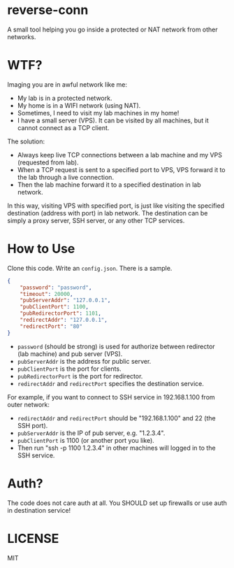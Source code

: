 # reverse-conn

A small tool helping you go inside a protected or NAT network from other networks.

# WTF?

Imaging you are in awful network like me:

* My lab is in a protected network.
* My home is in a WIFI network (using NAT).
* Sometimes, I need to visit my lab machines in my home!
* I have a small server (VPS). It can be visited by all machines, but it cannot connect as a TCP client.

The solution:

* Always keep live TCP connections between a lab machine and my VPS (requested from lab).
* When a TCP request is sent to a specified port to VPS, VPS forward it to the lab through a live connection.
* Then the lab machine forward it to a specified destination in lab network.

In this way, visiting VPS with specified port, is just like visiting the specified destination (address with port) in lab network.
The destination can be simply a proxy server, SSH server, or any other TCP services.

# How to Use

Clone this code. Write an `config.json`. There is a sample.

```json
{
	"password": "password",
	"timeout": 20000,
	"pubServerAddr": "127.0.0.1",
	"pubClientPort": 1100,
	"pubRedirectorPort": 1101,
	"redirectAddr": "127.0.0.1",
	"redirectPort": "80"
}
```

* `password` (should be strong) is used for authorize between redirector (lab machine) and pub server (VPS).
* `pubServerAddr` is the address for public server.
* `pubClientPort` is the port for clients.
* `pubRedirectorPort` is the port for redirector.
* `redirectAddr` and `redirectPort` specifies the destination service.

For example, if you want to connect to SSH service in 192.168.1.100 from outer network:

* `redirectAddr` and `redirectPort` should be "192.168.1.100" and 22 (the SSH port).
* `pubServerAddr` is the IP of pub server, e.g. "1.2.3.4".
* `pubClientPort` is 1100 (or another port you like).
* Then run "ssh -p 1100 1.2.3.4" in other machines will logged in to the SSH service.

# Auth?

The code does not care auth at all. You SHOULD set up firewalls or use auth in destination service!

# LICENSE

MIT
